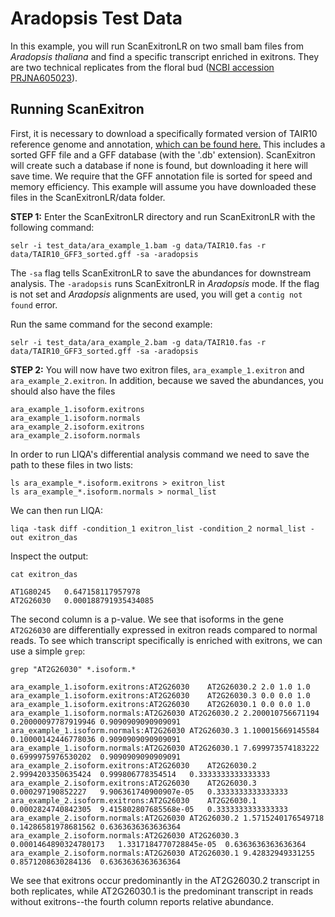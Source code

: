 # Aradopsis Test Data

In this example, you will run ScanExitronLR on two small bam files from _Aradopsis thaliana_ and find a specific transcript enriched in exitrons. They are two technical replicates from the floral bud ([NCBI accession PRJNA605023](https://www.ncbi.nlm.nih.gov/bioproject?LinkName=biosample_bioproject&from_uid=14008366)). 

## Running ScanExitron

First, it is necessary to download a specifically formated version of TAIR10 reference genome and annotation, [which can be found here.](https://drive.google.com/drive/folders/1FNZ5HRJOvGeiMxMObXBPgTGC2E0l3yeE?usp=sharing) This includes a sorted GFF file and a GFF database (with the '.db' extension).  ScanExitron will create such a database if none is found, but downloading it here will save time. We require that the GFF annotation file is sorted for speed and memory efficiency. This example will assume you have downloaded these files in the ScanExitronLR/data folder.

**STEP 1:** Enter the ScanExitronLR directory and run ScanExitronLR with the following command:

    selr -i test_data/ara_example_1.bam -g data/TAIR10.fas -r data/TAIR10_GFF3_sorted.gff -sa -aradopsis

The `-sa` flag tells ScanExitronLR to save the abundances for downstream analysis.  The `-aradopsis` runs ScanExitronLR in *Aradopsis* mode. If the flag is not set and *Aradopsis* alignments are used, you will get a `contig not found` error.

Run the same command for the second example:

    selr -i test_data/ara_example_2.bam -g data/TAIR10.fas -r data/TAIR10_GFF3_sorted.gff -sa -aradopsis

**STEP 2:** You will now have two exitron files, `ara_example_1.exitron` and  `ara_example_2.exitron`. In addition, because we saved the abundances, you should also have the files

    ara_example_1.isoform.exitrons
    ara_example_1.isoform.normals
    ara_example_2.isoform.exitrons
    ara_example_2.isoform.normals

In order to run LIQA's differential analysis command we need to save the path to these files in two lists:

    ls ara_example_*.isoform.exitrons > exitron_list
    ls ara_example_*.isoform.normals > normal_list

We can then run LIQA:

    liqa -task diff -condition_1 exitron_list -condition_2 normal_list -out exitron_das

Inspect the output: 

    cat exitron_das
    
    AT1G80245	0.647158117957978
    AT2G26030	0.000188791935434085

The second column is a p-value. We see that isoforms in the gene `AT2G26030`  are differentially expressed in exitron reads compared to normal reads. To see which transcript specifically is enriched with exitrons, we can use a simple `grep`: 

    grep "AT2G26030" *.isoform.*
    
    ara_example_1.isoform.exitrons:AT2G26030	AT2G26030.2	2.0	1.0	1.0
    ara_example_1.isoform.exitrons:AT2G26030	AT2G26030.3	0.0	0.0	1.0
    ara_example_1.isoform.exitrons:AT2G26030	AT2G26030.1	0.0	0.0	1.0
    ara_example_1.isoform.normals:AT2G26030	AT2G26030.2	2.200010756671194	0.20000097787919946	0.9090909090909091
    ara_example_1.isoform.normals:AT2G26030	AT2G26030.3	1.100015669145584	0.10000142446778036	0.9090909090909091
    ara_example_1.isoform.normals:AT2G26030	AT2G26030.1	7.699973574183222	0.6999975976530202	0.9090909090909091
    ara_example_2.isoform.exitrons:AT2G26030	AT2G26030.2	2.9994203350635424	0.999806778354514	0.3333333333333333
    ara_example_2.isoform.exitrons:AT2G26030	AT2G26030.3	0.000297190852227	9.906361740900907e-05	0.3333333333333333
    ara_example_2.isoform.exitrons:AT2G26030	AT2G26030.1	0.0002824740842305	9.415802807685568e-05	0.3333333333333333
    ara_example_2.isoform.normals:AT2G26030	AT2G26030.2	1.5715240176549718	0.14286581978681562	0.6363636363636364
    ara_example_2.isoform.normals:AT2G26030	AT2G26030.3	0.0001464890324780173	1.3317184770728845e-05	0.6363636363636364
    ara_example_2.isoform.normals:AT2G26030	AT2G26030.1	9.42832949331255	0.8571208630284136	0.6363636363636364

We see that exitrons occur predominantly in the AT2G26030.2 transcript in both replicates, while AT2G26030.1 is the predominant transcript in reads without exitrons--the fourth column reports relative abundance. 
